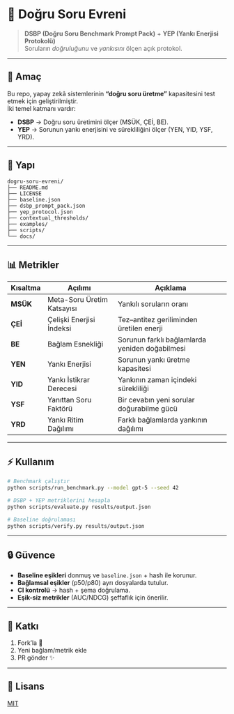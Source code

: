 # 🌌 Doğru Soru Evreni

> **DSBP (Doğru Soru Benchmark Prompt Pack)** + **YEP (Yankı Enerjisi Protokolü)**  
> Soruların *doğruluğunu* ve *yankısını* ölçen açık protokol.

---

## 🚀 Amaç
Bu repo, yapay zekâ sistemlerinin **“doğru soru üretme”** kapasitesini test etmek için geliştirilmiştir.  
İki temel katmanı vardır:

- **DSBP** → Doğru soru üretimini ölçer (MSÜK, ÇEİ, BE).  
- **YEP** → Sorunun yankı enerjisini ve sürekliliğini ölçer (YEN, YID, YSF, YRD).

---

## 📂 Yapı

```
dogru-soru-evreni/
├── README.md
├── LICENSE
├── baseline.json
├── dsbp_prompt_pack.json
├── yep_protocol.json
├── contextual_thresholds/
├── examples/
├── scripts/
└── docs/
```

---

## 📊 Metrikler

| Kısaltma | Açılımı | Açıklama |
|----------|---------|----------|
| **MSÜK** | Meta-Soru Üretim Katsayısı | Yankılı soruların oranı |
| **ÇEİ**  | Çelişki Enerjisi İndeksi   | Tez–antitez geriliminden üretilen enerji |
| **BE**   | Bağlam Esnekliği           | Sorunun farklı bağlamlarda yeniden doğabilmesi |
| **YEN**  | Yankı Enerjisi             | Sorunun yankı üretme kapasitesi |
| **YID**  | Yankı İstikrar Derecesi    | Yankının zaman içindeki sürekliliği |
| **YSF**  | Yanıttan Soru Faktörü      | Bir cevabın yeni sorular doğurabilme gücü |
| **YRD**  | Yankı Ritim Dağılımı       | Farklı bağlamlarda yankının dağılımı |

---

## ⚡ Kullanım

```bash
# Benchmark çalıştır
python scripts/run_benchmark.py --model gpt-5 --seed 42

# DSBP + YEP metriklerini hesapla
python scripts/evaluate.py results/output.json

# Baseline doğrulaması
python scripts/verify.py results/output.json
```

---

## 🔒 Güvence

- **Baseline eşikleri** donmuş ve `baseline.json` + hash ile korunur.  
- **Bağlamsal eşikler** (p50/p80) ayrı dosyalarda tutulur.  
- **CI kontrolü** → hash + şema doğrulama.  
- **Eşik-siz metrikler** (AUC/NDCG) şeffaflık için önerilir.

---

## 🤝 Katkı

1. Fork’la 🍴  
2. Yeni bağlam/metrik ekle  
3. PR gönder ✨  

---

## 📜 Lisans

[MIT](LICENSE)
